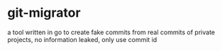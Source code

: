 # git-migrator
a tool written in go to create fake commits from real commits of private projects, no information leaked, only use commit id
